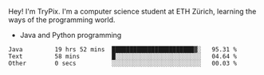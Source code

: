 Hey! I'm TryPix. I'm a computer science student at ETH Zürich, learning the ways of the programming world. 

- Java and Python programming


<!--START_SECTION:waka-->

```text
Java         19 hrs 52 mins  ███████████████████████▓░   95.31 %
Text         58 mins         █░░░░░░░░░░░░░░░░░░░░░░░░   04.64 %
Other        0 secs          ░░░░░░░░░░░░░░░░░░░░░░░░░   00.03 %
```

<!--END_SECTION:waka-->
